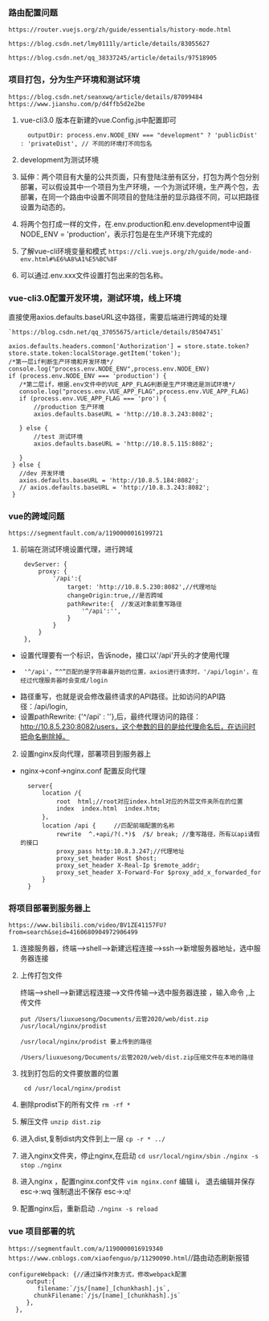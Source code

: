 ### 路由配置问题
`https://router.vuejs.org/zh/guide/essentials/history-mode.html`  

`https://blog.csdn.net/lmy0111ly/article/details/83055627`

`https://blog.csdn.net/qq_38337245/article/details/97518905`

### 项目打包，分为生产环境和测试环境

`https://blog.csdn.net/seanxwq/article/details/87099484  `
`https://www.jianshu.com/p/d4ffb5d2e2be`

1. vue-cli3.0 版本在新建的vue.Config.js中配置即可

   		 outputDir: process.env.NODE_ENV === "development" ? 'publicDist' : 'privateDist', // 不同的环境打不同包名

2. development为测试环境
3. 延伸：两个项目有大量的公共页面，只有登陆注册有区分，打包为两个包分别部署，可以假设其中一个项目为生产环境，一个为测试环境，生产两个包，去部署，在同一个路由中设置不同项目的登陆注册的显示路径不同，可以把路径设置为动态的。
4. 将两个包打成一样的文件，在.env.production和.env.development中设置NODE_ENV = 'production'，表示打包是在生产环境下完成的
5. 了解vue-cli环境变量和模式
`https://cli.vuejs.org/zh/guide/mode-and-env.html#%E6%A8%A1%E5%BC%8F`
6. 可以通过.env.xxx文件设置打包出来的包名称。	

### vue-cli3.0配置开发环境，测试环境，线上环境

直接使用axios.defaults.baseURL这中路径，需要后端进行跨域的处理

	`https://blog.csdn.net/qq_37055675/article/details/85047451`
	
	axios.defaults.headers.common['Authorization'] = store.state.token?	store.state.token:localStorage.getItem('token');
	/*第一层if判断生产环境和开发环境*/
	console.log("process.env.NODE_ENV",process.env.NODE_ENV)
	if (process.env.NODE_ENV === 'production') {
	   /*第二层if，根据.env文件中的VUE_APP_FLAG判断是生产环境还是测试环境*/
	   console.log("process.env.VUE_APP_FLAG",process.env.VUE_APP_FLAG)
	   if (process.env.VUE_APP_FLAG === 'pro') {
	       //production 生产环境
	       axios.defaults.baseURL = 'http://10.8.3.243:8082';
	
	   } else {
	       //test 测试环境
	       axios.defaults.baseURL = 'http://10.8.5.115:8082';
	
	   }
	 } else {
	   //dev 开发环境
	   axios.defaults.baseURL = 'http://10.8.5.184:8082';
	   // axios.defaults.baseURL = 'http://10.8.3.243:8082';
	 }
	 
### vue的跨域问题

	https://segmentfault.com/a/1190000016199721

1. 前端在测试环境设置代理，进行跨域

		devServer: {
	        proxy: {
	            '/api':{
	                target: 'http://10.8.5.230:8082',//代理地址
	                changeOrigin:true,//是否跨域
	                pathRewrite:{  //发送对象前重写路径
	                    '^/api':'',
	                }
	            }
	        }
	    },
 * 	设置代理要有一个标识，告诉node，接口以'/api'开头的才使用代理
 *   	'^/api'，“^”匹配的是字符串最开始的位置，axios进行请求时，'/api/login'，在经过代理服务器时会变成/login
 *    路径重写，也就是说会修改最终请求的API路径。比如访问的API路径：/api/login,
 *    设置pathRewrite: {'^/api' : ''},后，最终代理访问的路径：http://10.8.5.230:8082/users，这个参数的目的是给代理命名后，在访问时把命名删除掉。
		
2. 设置nginx反向代理，部署项目到服务器上
	 
* nginx->conf->nginx.conf  配置反向代理
  
		server{
			location /{
				root  html;//root对应index.html对应的外层文件夹所在的位置
				index  index.html  index.htm;
			}，
			location /api {     //匹配前端配置的名称
				rewrite  ^.+api/?(.*)$  /$/ break; //重写路径，所有以api请假的接口
				proxy_pass http:10.8.3.247;//代理地址
				proxy_set_header Host $host; 
				proxy_set_header X-Real-Ip $remote_addr;
				proxy_set_header X-Forward-For $proxy_add_x_forwarded_for
			}
		}
	   
### 将项目部署到服务器上
`https://www.bilibili.com/video/BV1ZE41157FU?from=search&seid=4160680904972906499`
1. 连接服务器，终端-->shell-->新建远程连接-->ssh-->新增服务器地址，选中服务器连接
2. 上传打包文件

	终端-->shell-->新建远程连接-->文件传输-->选中服务器连接 ，输入命令 ,上传文件
	
	` put /Users/liuxuesong/Documents/云管2020/web/dist.zip /usr/local/nginx/prodist `
	
	  `/usr/local/nginx/prodist 要上传到的路径`
	
	`/Users/liuxuesong/Documents/云管2020/web/dist.zip压缩文件在本地的路径`
2. 找到打包后的文件要放置的位置 

		cd /usr/local/nginx/prodist

3. 删除prodist下的所有文件
	 `rm -rf *`
4.  解压文件 
	`unzip dist.zip`
	
5. 进入dist,复制dist内文件到上一层	
	`cp -r * ../`
6. 进入nginx文件夹，停止nginx,在启动
	`cd usr/local/nginx/sbin`
	`./nginx -s stop`
	`./nginx`
7. 进入nginx ，配置nginx.conf文件
  `vim nginx.conf`
  编辑 i，
  退去编辑并保存 esc->:wq
  强制退出不保存 esc->:q!
8. 配置nginx后，重新启动
	`./nginx -s reload`   	
	
### vue 项目部署的坑
`https://segmentfault.com/a/1190000016919340	`
`https://www.cnblogs.com/xiaofenguo/p/11290090.html`//路由动态刷新报错
	
	configureWebpack: {//通过操作对象方式，修改webpack配置
         output:{
            filename:`/js/[name]_[chunkhash].js`,
           chunkFilename:`/js/[name]_[chunkhash].js`
         },
      },	
	
	
	
	
	
	
	 